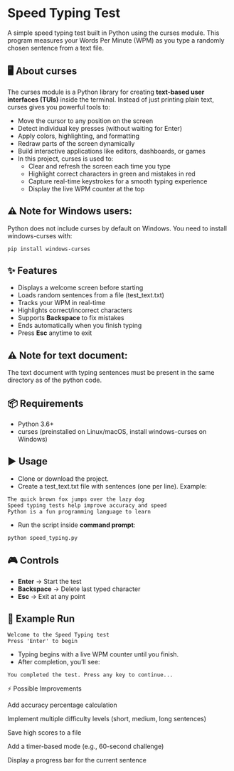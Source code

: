 # Speed Typing Test

A simple speed typing test built in Python using the curses module.
This program measures your Words Per Minute (WPM) as you type a randomly chosen sentence from a text file.

## 🖥️ About curses

The curses module is a Python library for creating **text-based user interfaces (TUIs)** inside the terminal.
Instead of just printing plain text, curses gives you powerful tools to:
- Move the cursor to any position on the screen
- Detect individual key presses (without waiting for Enter)
- Apply colors, highlighting, and formatting
- Redraw parts of the screen dynamically
- Build interactive applications like editors, dashboards, or games
- In this project, curses is used to:
  * Clear and refresh the screen each time you type
  * Highlight correct characters in green and mistakes in red
  * Capture real-time keystrokes for a smooth typing experience
  * Display the live WPM counter at the top

## ⚠️ Note for Windows users: 
Python does not include curses by default on Windows. 
You need to install windows-curses with:
```
pip install windows-curses
```

## ✨ Features
- Displays a welcome screen before starting
- Loads random sentences from a file (test_text.txt)
- Tracks your WPM in real-time
- Highlights correct/incorrect characters
- Supports **Backspace** to fix mistakes
- Ends automatically when you finish typing
- Press **Esc** anytime to exit

## ⚠️ Note for text document:
The text document with typing sentences must be present in the same directory as of the python code.

## 📦 Requirements
- Python 3.6+
- curses (preinstalled on Linux/macOS, install windows-curses on Windows)

## ▶️ Usage
- Clone or download the project.
- Create a test_text.txt file with sentences (one per line). Example:
```
The quick brown fox jumps over the lazy dog
Speed typing tests help improve accuracy and speed
Python is a fun programming language to learn
```
- Run the script inside **command prompt**:
```
python speed_typing.py
```

## 🎮 Controls
- **Enter** → Start the test
- **Backspace** → Delete last typed character
- **Esc** → Exit at any point

## 📝 Example Run
```
Welcome to the Speed Typing test
Press 'Enter' to begin
```
- Typing begins with a live WPM counter until you finish.
- After completion, you’ll see:
```
You completed the test. Press any key to continue...
```

⚡ Possible Improvements

Add accuracy percentage calculation

Implement multiple difficulty levels (short, medium, long sentences)

Save high scores to a file

Add a timer-based mode (e.g., 60-second challenge)


Display a progress bar for the current sentence












